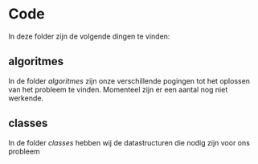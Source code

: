# Code
In deze folder zijn de volgende dingen te vinden:
## algoritmes
In de folder *algoritmes* zijn onze verschillende pogingen tot het oplossen van het probleem te vinden. Momenteel zijn er een aantal nog niet werkende.
## classes
In de folder *classes* hebben wij de datastructuren die nodig zijn voor ons probleem

